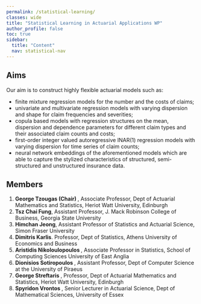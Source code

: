 ```yaml
---
permalink: /statistical-learning/
classes: wide
title: "Statistical Learning in Actuarial Applications WP"
author_profile: false
toc: true
sidebar:
  title: "Content"
  nav: statistical-nav
---
```


## Aims
Our aim is to construct highly flexible actuarial models such as:
<ul>
<li> finite mixture regression models for the number and the costs of claims; </li>
<li> univariate and multivariate regression models with varying dispersion and shape for claim frequencies and severities; </li>
<li> copula based models with regression structures on the mean, dispersion and dependence parameters for different claim types and their associated claim counts and costs; </li>
<li> first-order integer valued autoregressive INAR(1) regression models with varying dispersion for time series of claim counts; </li>
<li> neural network embeddings of the aforementioned models which are able to capture the stylized characteristics of structured, semi-structured and unstructured insurance data. </li>
</ul>

## Members
1. <b> George Tzougas (Chair) </b>, Associate Professor, Dept of Actuarial Mathematics and Statistics, Heriot Watt University, Edinburgh
2. <b> Tsz Chai Fung</b>, Assistant Professor, J. Mack Robinson College of Business, Georgia State University 
3. <b> Himchan Jeong</b>, Assistant Professor of Statistics and Actuarial Science, Simon Fraser University
4. <b> Dimitris Karlis</b>. Professor, Dept of Statistics, Athens University of Economics and Business
5. <b> Aristidis Nikoloulopoulos </b>, Associate Professor in Statistics, School of Computing Sciences University of East Anglia
6. <b> Dionisios Sotiropoulos </b>,  Assistant Professor, Dept of Computer Science at the University of Piraeus
7. <b> George Streftaris </b>,  Professor, Dept of Actuarial Mathematics and Statistics, Heriot Watt University, Edinburgh
8. <b> Spyridon Vrontos </b>, Senior Lecturer in Actuarial Science, Dept of Mathematical Sciences, University of Essex
